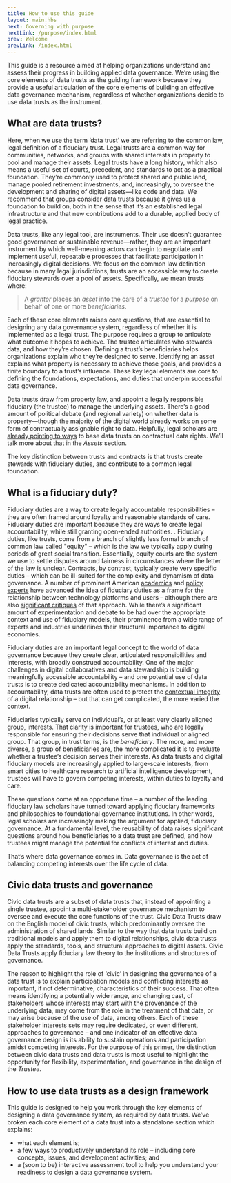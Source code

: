 ```yaml
---
title: How to use this guide
layout: main.hbs
next: Governing with purpose
nextLink: /purpose/index.html
prev: Welcome
prevLink: /index.html
---
```



This guide is a resource aimed at helping organizations understand and assess their progress in building applied data governance. We’re using the core elements of data trusts as the guiding framework because they provide a useful articulation of the core elements of building an effective data governance mechanism, regardless of whether organizations decide to use data trusts as the instrument.
 
## What are data trusts?
 
Here, when we use the term ‘data trust’ we are referring to the common law, legal definition of a fiduciary trust. Legal trusts are a common way for communities, networks, and groups with shared interests in property to pool and manage their assets. Legal trusts have a long history, which also means a useful set of courts, precedent, and standards to act as a practical foundation. They’re commonly used to protect shared and public land, manage pooled retirement investments, and, increasingly, to oversee the development and sharing of digital assets&mdash;like code and data. We recommend that groups consider data trusts because it gives us a foundation to build on, both in the sense that it’s an established legal infrastructure and that new contributions add to a durable, applied body of legal practice.
 
Data trusts, like any legal tool, are instruments. Their use doesn’t guarantee good governance or sustainable revenue&mdash;rather, they are an important instrument by which well-meaning actors can begin to negotiate and implement useful, repeatable processes that facilitate participation in increasingly digital decisions. We focus on the common law definition because in many legal jurisdictions, trusts are an accessible way to create fiduciary stewards over a pool of assets. Specifically, we mean trusts where:
 
>A *grantor* places an *asset* into the care of a *trustee* for a *purpose* on behalf of one or more *beneficiaries*.
 
Each of these core elements raises core questions, that are essential to designing any data governance system, regardless of whether it is implemented as a legal trust. The purpose requires a group to articulate what outcome it hopes to achieve. The trustee articulates who stewards data, and how they’re chosen. Defining a trust’s beneficiaries helps organizations explain who they’re designed to serve. Identifying an asset explains what property is necessary to achieve those goals, and provides a finite boundary to a trust’s influence. These key legal elements are core to defining the foundations, expectations, and duties that underpin successful data governance.
 
Data trusts draw from property law, and appoint a legally responsible fiduciary (the trustee) to manage the underlying assets. There’s a good amount of political debate (and regional variety) on whether data is property&mdash;though the majority of the digital world already works on some form of contractually assignable right to data. Helpfully, legal scholars are [already pointing to ways](https://papers.ssrn.com/sol3/papers.cfm?abstract_id=3265315) to base data trusts on contractual data rights. We’ll talk more about that in the *Assets* section.
 
The key distinction between trusts and contracts is that trusts create stewards with fiduciary duties, and contribute to a common legal foundation.
 
## What is a fiduciary duty?
 
Fiduciary duties are a way to create legally accountable responsibilities – they are often framed around loyalty and reasonable standards of care. Fiduciary duties are important because they are ways to create legal accountability, while still granting open-ended authorities. . Fiduciary duties, like trusts, come from a branch of slightly less formal branch of common law called "equity" – which is the law we typically apply during periods of great social transition. Essentially, equity courts are the system we use to settle disputes around fairness in circumstances where the letter of the law is unclear. Contracts, by contrast, typically create very specific duties – which can be ill-suited for the complexity and dynamism of data governance. A number of prominent American [academics]( https://lawreview.law.ucdavis.edu/issues/49/4/Lecture/49-4_Balkin.pdf)
and [policy experts](https://www.rstreet.org/2019/05/28/everything-you-wanted-to-know-about-information-fiduciaries-but-were-afraid-to-ask/) have advanced the idea of fiduciary duties as a frame for the relationship between technology platforms and users – although there are also [significant critiques](https://papers.ssrn.com/sol3/papers.cfm?abstract_id=3341661) of that approach. While there’s a significant amount of experimentation and debate to be had over the appropriate context and use of fiduciary models, their prominence from a wide range of experts and industries underlines their structural importance to digital economies.
 
Fiduciary duties are an important legal concept to the world of data governance because they create clear, articulated responsibilities and interests, with broadly construed accountability. One of the major challenges in digital collaboratives and data stewardship is building meaningfully accessible accountability – and one potential use of data trusts is to create dedicated accountability mechanisms. In addition to accountability, data trusts are often used to protect the [contextual integrity](https://crypto.stanford.edu/portia/papers/RevnissenbaumDTP31.pdf) of a digital relationship – but that can get complicated, the more varied the context.
 
Fiduciaries typically serve on individual’s, or at least very clearly aligned group, interests. That clarity is important for trustees, who are legally responsible for ensuring their decisions serve that individual or aligned group. That group, in trust terms, is the *beneficiary*. The more, and more diverse, a group of beneficiaries are, the more complicated it is to evaluate whether a trustee’s decision serves their interests. As data trusts and digital fiduciary models are increasingly applied to large-scale interests, from smart cities to healthcare research to artificial intelligence development, trustees will have to govern competing interests, within duties to loyalty and care.
 
These questions come at an opportune time – a number of the leading fiduciary law scholars have turned toward applying fiduciary frameworks and philosophies to foundational governance institutions. In other words, legal scholars are increasingly making the argument for applied, fiduciary governance. At a fundamental level, the reusability of data raises significant questions around how beneficiaries to a data trust are defined, and how trustees might manage the potential for conflicts of interest and duties.
 
That’s where data governance comes in. Data governance is the act of balancing competing interests over the life cycle of data.
 
## Civic data trusts and governance
 
Civic data trusts are a subset of data trusts that, instead of appointing a single trustee, appoint a multi-stakeholder governance mechanism to oversee and execute the core functions of the trust. Civic Data Trusts draw on the English model of civic trusts, which predominantly oversee the administration of shared lands. Similar to the way that data trusts build on traditional models and apply them to digital relationships, civic data trusts apply the standards, tools, and structural approaches to digital assets. Civic Data Trusts apply fiduciary law theory to the institutions and structures of governance.
 
The reason to highlight the role of ‘civic’ in designing the governance of a data trust is to explain participation models and conflicting interests as important, if not determinative, characteristics of their success. That often means identifying a potentially wide range, and changing cast, of stakeholders whose interests may start with the provenance of the underlying data, may come from the role in the treatment of that data, or may arise because of the use of data, among others. Each of these stakeholder interests sets may require dedicated, or even different, approaches to governance – and one indicator of an effective data governance design is its ability to sustain operations and participation amidst competing interests. For the purpose of this primer, the distinction between civic data trusts and data trusts is most useful to highlight the opportunity for flexibility, experimentation, and governance in the design of the *Trustee*.
 
## How to use data trusts as a design framework
 
This guide is designed to help you work through the key elements of designing a data governance system, as required by data trusts. We’ve broken each core element of a data trust into a standalone section which explains:
 
* what each element is;
* a few ways to productively understand its role – including core concepts, issues, and development activities; and
* a (soon to be) interactive assessment tool to help you understand your readiness to design a data governance system.


 